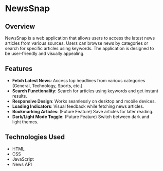 # NewsSnap
## Overview

NewsSnap is a web application that allows users to access the latest news articles from various sources. Users can browse news by categories or search for specific articles using keywords. The application is designed to be user-friendly and visually appealing.

## Features

- **Fetch Latest News**: Access top headlines from various categories (General, Technology, Sports, etc.).
- **Search Functionality**: Search for articles using keywords and get instant results.
- **Responsive Design**: Works seamlessly on desktop and mobile devices.
- **Loading Indicators**: Visual feedback while fetching news articles.
- **Bookmarking Articles**: (Future Feature) Save articles for later reading.
- **Dark/Light Mode Toggle**: (Future Feature) Switch between dark and light themes.

## Technologies Used

- HTML
- CSS
- JavaScript
- News API
